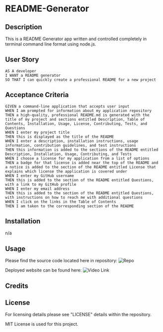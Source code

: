 # README-Generator

## Description

This is a README Generator app written and controlled completely in terminal command line format using node.js.

## User Story

```
AS A developer
I WANT a README generator
SO THAT I can quickly create a professional README for a new project
```

## Acceptance Criteria

```
GIVEN a command-line application that accepts user input
WHEN I am prompted for information about my application repository
THEN a high-quality, professional README.md is generated with the title of my project and sections entitled Description, Table of Contents, Installation, Usage, License, Contributing, Tests, and Questions
WHEN I enter my project title
THEN this is displayed as the title of the README
WHEN I enter a description, installation instructions, usage information, contribution guidelines, and test instructions
THEN this information is added to the sections of the README entitled Description, Installation, Usage, Contributing, and Tests
WHEN I choose a license for my application from a list of options
THEN a badge for that license is added near the top of the README and a notice is added to the section of the README entitled License that explains which license the application is covered under
WHEN I enter my GitHub username
THEN this is added to the section of the README entitled Questions, with a link to my GitHub profile
WHEN I enter my email address
THEN this is added to the section of the README entitled Questions, with instructions on how to reach me with additional questions
WHEN I click on the links in the Table of Contents
THEN I am taken to the corresponding section of the README
```

## Installation

n/a

## Usage

Please find the source code located here in repository: 
![Repo](https://github.com/MagMillen-Dutka/README-Generator)

Deployed website can be found here: 
![Video Link](https://drive.google.com/file/d/1FvWloLPPvMmDckf1in0R1zaEcv0OZq3W/view)



## Credits

## License

For licensing details please see "LICENSE" details within the repository.

MIT License is used for this project.
